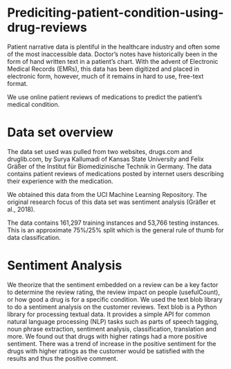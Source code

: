 # Prediciting-patient-condition-using-drug-reviews

Patient narrative data is plentiful in the healthcare industry and often some of the most inaccessible data.  Doctor’s notes have historically been in the form of hand written text in a patient’s chart.  With the advent of Electronic Medical Records (EMRs), this data has been digitized and placed in electronic form, however, much of it remains in hard to use, free-text format.

We use online patient reviews of medications to predict the patient’s medical condition.

# Data set overview

The data set used was pulled from two websites, drugs.com and druglib.com, by Surya Kallumadi of Kansas State University and Felix Gräßer of the Institut für Biomedizinische Technik in Germany.  The data contains patient reviews of medications posted by internet users describing their experience with the medication.

We obtained this data from the UCI Machine Learning Repository.  The original research focus of this data set was sentiment analysis (Gräßer et al., 2018).

The data contains 161,297 training instances and 53,766 testing instances.  This is an approximate 75%/25% split which is the general rule of thumb for data classification.

# Sentiment Analysis

 We theorize that the sentiment embedded on a review can be a key factor to determine the review rating, the review impact on people (usefulCount), or how good a drug is for a specific condition. We used the text blob library to do a sentiment analysis on the customer reviews. Text blob is a Python library for processing textual data. It provides a simple API for common natural language processing (NLP) tasks such as parts of speech tagging, noun phrase extraction, sentiment analysis, classification, translation and more. We found out that drugs with higher ratings had a more positive sentiment. There was a trend of increase in the positive sentiment for the drugs with higher ratings as the customer would be satisfied with the results and thus the positive comment. 
 
 
